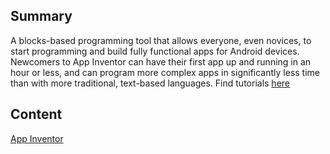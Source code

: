 ## Summary

 A blocks-based programming tool that allows everyone, even
novices, to start programming and build fully functional apps for
Android devices. Newcomers to App Inventor can have their first app up
and running in an hour or less, and can program more complex apps in
significantly less time than with more traditional, text-based
languages. Find tutorials
[here](App_Inventor.md) 

## Content

[App Inventor](http://appinventor.mit.edu/explore/)
